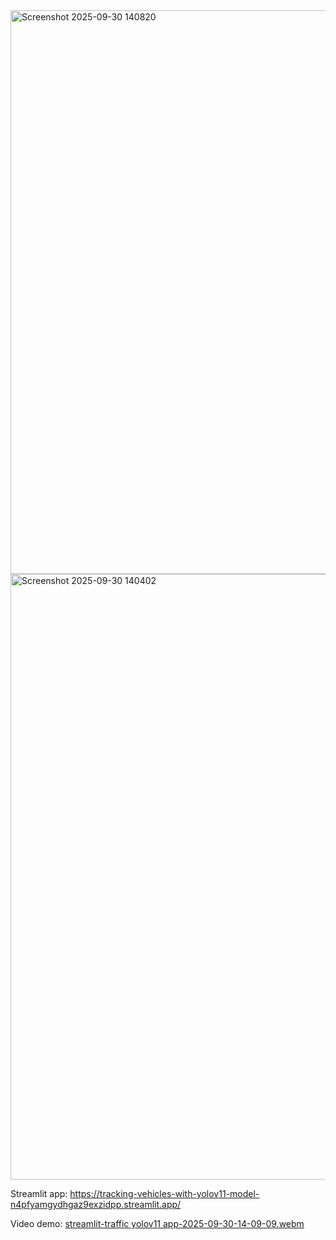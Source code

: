 
<img width="1292" height="902" alt="Screenshot 2025-09-30 140820" src="https://github.com/user-attachments/assets/9f892a5d-b20d-4122-8f52-9bac53c09821" />

<img width="1916" height="969" alt="Screenshot 2025-09-30 140402" src="https://github.com/user-attachments/assets/d7b73260-4685-4342-aad2-4d6f9947e44c" />


Streamlit app: https://tracking-vehicles-with-yolov11-model-n4pfyamgydhgaz9exzidpp.streamlit.app/


Video demo: [streamlit-traffic yolov11 app-2025-09-30-14-09-09.webm](https://github.com/user-attachments/assets/78341c9f-59b0-4c9c-846a-8b3d528b5394)
